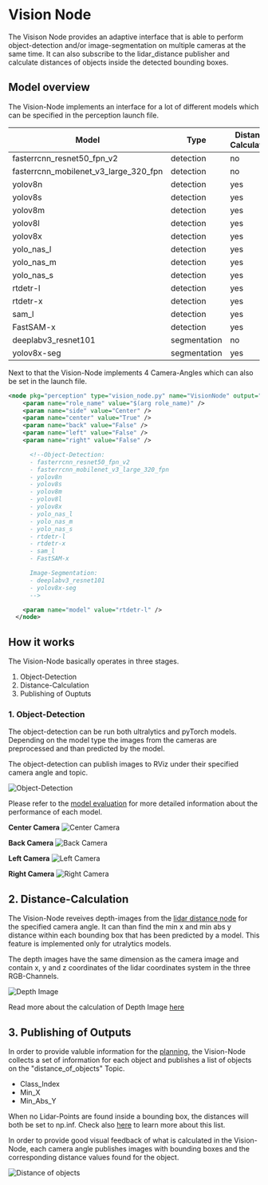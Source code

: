 # Vision Node

The Visison Node provides an adaptive interface that is able to perform object-detection and/or image-segmentation on multiple cameras at the same time.
It can also subscribe to the lidar_distance publisher and calculate distances of objects inside the detected bounding boxes.

## Model overview

The Vision-Node implements an interface for a lot of different models which can be specified in the perception launch file.

| Model                                 | Type         | Distance Calculation |
|---------------------------------------|--------------|--------|
| fasterrcnn_resnet50_fpn_v2            | detection    | no     |
| fasterrcnn_mobilenet_v3_large_320_fpn | detection    | no     |
| yolov8n                               | detection    | yes    |
| yolov8s                               | detection    | yes    |
| yolov8m                               | detection    | yes    |
| yolov8l                               | detection    | yes    |
| yolov8x                               | detection    | yes    |
| yolo_nas_l                            | detection    | yes    |
| yolo_nas_m                            | detection    | yes    |
| yolo_nas_s                            | detection    | yes    |
| rtdetr-l                              | detection    | yes    |
| rtdetr-x                              | detection    | yes    |
| sam_l                                 | detection    | yes    |
| FastSAM-x                             | detection    | yes    |
| deeplabv3_resnet101                   | segmentation | no     |
| yolov8x-seg                           | segmentation | yes    |

Next to that the Vision-Node implements 4 Camera-Angles which can also be set in the launch file.

```xml
<node pkg="perception" type="vision_node.py" name="VisionNode" output="screen">
    <param name="role_name" value="$(arg role_name)" />
    <param name="side" value="Center" />
    <param name="center" value="True" />
    <param name="back" value="False" />
    <param name="left" value="False" />
    <param name="right" value="False" />

      <!--Object-Detection: 
      - fasterrcnn_resnet50_fpn_v2 
      - fasterrcnn_mobilenet_v3_large_320_fpn
      - yolov8n
      - yolov8s
      - yolov8m
      - yolov8l
      - yolov8x
      - yolo_nas_l
      - yolo_nas_m
      - yolo_nas_s
      - rtdetr-l
      - rtdetr-x
      - sam_l
      - FastSAM-x

      Image-Segmentation:
      - deeplabv3_resnet101
      - yolov8x-seg 
      -->

    <param name="model" value="rtdetr-l" />
  </node>
```

## How it works

The Vision-Node basically operates in three stages.

1. Object-Detection
2. Distance-Calculation
3. Publishing of Ouptuts

### 1. Object-Detection

The object-detection can be run both ultralytics and pyTorch models. Depending on the model type the images from the cameras are preprocessed and than predicted by the model.

The object-detection can publish images to RViz under their specified camera angle and topic.

![Object-Detection](../06_perception/experiments/object-detection-model_evaluation/asset-copies/1619_yolov8x_seg.jpg)

Please refer to the [model evaluation](../06_perception/experiments/object-detection-model_evaluation/README.md) for more detailed information about the performance of each model.

**Center Camera**
![Center Camera](../00_assets/Front_Detection.png)

**Back Camera**
![Back Camera](../00_assets/Back_Detection.png)

**Left Camera**
![Left Camera](../00_assets/Left_Detection.png)

**Right Camera**
![Right Camera](../00_assets/Right_Detection.png)

## 2. Distance-Calculation

The Vision-Node reveives depth-images from the [lidar distance node](12_distance_to_objects.md) for the specified camera angle. It can than find the min x and min abs y distance within each bounding box that has been predicted by a model. This feature is implemented only for utralytics models.

The depth images have the same dimension as the camera image and contain x, y and z coordinates of the lidar coordinates system in the three RGB-Channels.

![Depth Image](../00_assets/2_15_layover.png)

Read more about the calculation of Depth Image [here](12_distance-to_objects.md)

## 3. Publishing of Outputs

In order to provide valuble information for the [planning](../07_planning/README.md), the Vision-Node collects a set of information for each object and publishes a list of objects on the "distance_of_objects" Topic.

- Class_Index
- Min_X
- Min_Abs_Y

When no Lidar-Points are found inside a bounding box, the distances will both be set to np.inf.
Check also [here](12_distance-to_objects.md) to learn more about this list.

In order to provide good visual feedback of what is calculated in the Vision-Node, each camera angle publishes images with bounding boxes and the corresponding distance values found for the object.

![Distance of objects](../00_assets/distance_visualization.png)
